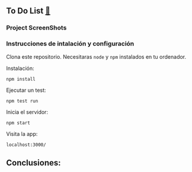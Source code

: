 ## To Do List [🔗](https://movisearch-with-reduxsaga.vercel.app/)

<!-- Es una aplicación que nos permite buscar información de las peliculas favoritas, cabe destacar que en esta aplicación no se buscó (por lo momentos) un diseño atractivo, ya que la idea era poner en marcha los conocimientos de ReduxSaga y la utilización de Material UI -->

### Project ScreenShots
<!-- 
![](https://github.com/eduardoguette/movisearch-with-reduxsaga/blob/master/Screenshot_2.png?raw=true) -->

### Instrucciones de intalación y configuración

Clona este repositorio. Necesitaras `node` y `npm` instalados en tu ordenador.

Instalación:

`npm install`

Ejecutar un test:

`npm test run`

Inicia el servidor:

`npm start`

Visita la app:

`localhost:3000/`


## Conclusiones:
<!-- 
La elaboración de este proyecto tomó 1 dia. Los objetivos del proyecto incluían el uso ReactJS, ReactHooks, Redux, especialmente el middleware Redux-Saga, ReactRouter y Materia UI utilizando makeStyles.
 -->



